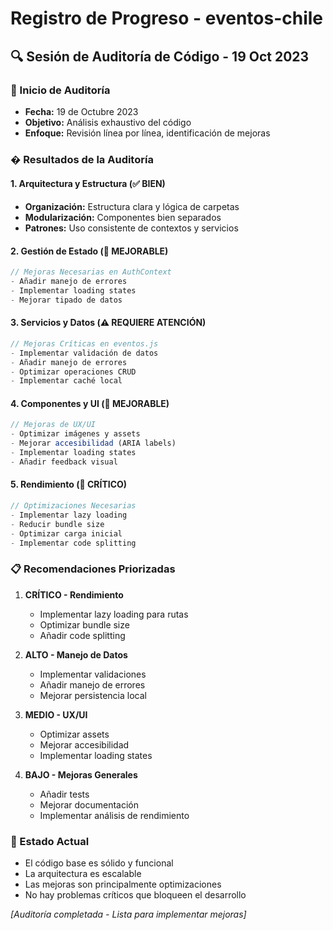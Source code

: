 # Registro de Progreso - eventos-chile

## 🔍 Sesión de Auditoría de Código - 19 Oct 2023

### 📅 Inicio de Auditoría
- **Fecha:** 19 de Octubre 2023
- **Objetivo:** Análisis exhaustivo del código
- **Enfoque:** Revisión línea por línea, identificación de mejoras

### � Resultados de la Auditoría

#### 1. Arquitectura y Estructura (✅ BIEN)
- **Organización:** Estructura clara y lógica de carpetas
- **Modularización:** Componentes bien separados
- **Patrones:** Uso consistente de contextos y servicios

#### 2. Gestión de Estado (🔄 MEJORABLE)
```jsx
// Mejoras Necesarias en AuthContext
- Añadir manejo de errores
- Implementar loading states
- Mejorar tipado de datos
```

#### 3. Servicios y Datos (⚠️ REQUIERE ATENCIÓN)
```jsx
// Mejoras Críticas en eventos.js
- Implementar validación de datos
- Añadir manejo de errores
- Optimizar operaciones CRUD
- Implementar caché local
```

#### 4. Componentes y UI (📱 MEJORABLE)
```jsx
// Mejoras de UX/UI
- Optimizar imágenes y assets
- Mejorar accesibilidad (ARIA labels)
- Implementar loading states
- Añadir feedback visual
```

#### 5. Rendimiento (🚀 CRÍTICO)
```jsx
// Optimizaciones Necesarias
- Implementar lazy loading
- Reducir bundle size
- Optimizar carga inicial
- Implementar code splitting
```

### 📋 Recomendaciones Priorizadas

1. **CRÍTICO - Rendimiento**
   - Implementar lazy loading para rutas
   - Optimizar bundle size
   - Añadir code splitting

2. **ALTO - Manejo de Datos**
   - Implementar validaciones
   - Añadir manejo de errores
   - Mejorar persistencia local

3. **MEDIO - UX/UI**
   - Optimizar assets
   - Mejorar accesibilidad
   - Implementar loading states

4. **BAJO - Mejoras Generales**
   - Añadir tests
   - Mejorar documentación
   - Implementar análisis de rendimiento

### 🔄 Estado Actual
- El código base es sólido y funcional
- La arquitectura es escalable
- Las mejoras son principalmente optimizaciones
- No hay problemas críticos que bloqueen el desarrollo

*[Auditoría completada - Lista para implementar mejoras]*
